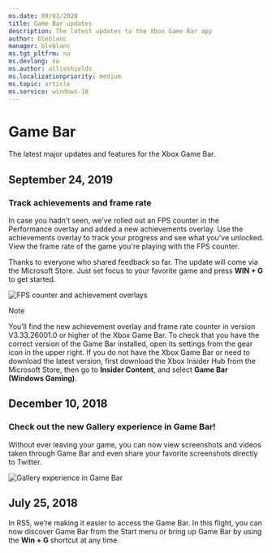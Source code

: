 ```yaml
---
ms.date: 09/03/2020
title: Game Bar updates
description: The latest updates to the Xbox Game Bar app
author: bleblanc
manager: bleblanc
ms.tgt_pltfrm: na
ms.devlang: na
ms.author: allieshields
ms.localizationpriority: medium
ms.topic: article
ms.service: windows-10
---
```


# Game Bar

The latest major updates and features for the Xbox Game Bar.

## September 24, 2019

### Track achievements and frame rate 
In case you hadn’t seen, we’ve rolled out an FPS counter in the Performance overlay and added a new achievements overlay. Use the achievements overlay to track your progress and see what you've unlocked. View the frame rate of the game you're playing with the FPS counter. 

Thanks to everyone who shared feedback so far. The update will come via the Microsoft Store. Just set focus to your favorite game and press **WIN + G** to get started.

![FPS counter and achievement overlays](images/18990-1.jpg)

> [!NOTE]
> You’ll find the new achievement overlay and frame rate counter in version V3.33.26001.0 or higher of the Xbox Game Bar. To check that you have the correct version of the Game Bar installed, open its settings from the gear icon in the upper right. If you do not have the Xbox Game Bar or need to download the latest version, first download the Xbox Insider Hub from the Microsoft Store, then go to **Insider Content**, and select **Game Bar (Windows Gaming)**. 


## December 10, 2018

### Check out the new Gallery experience in Game Bar! 
Without ever leaving your game, you can now view screenshots and videos taken through Game Bar and even share your favorite screenshots directly to Twitter. 

![Gallery experience in Game Bar](images/game_bar.png)

## July 25, 2018

In RS5, we’re making it easier to access the Game Bar. In this flight, you can now discover Game Bar from the Start menu or bring up Game Bar by using the **Win + G** shortcut at any time.

